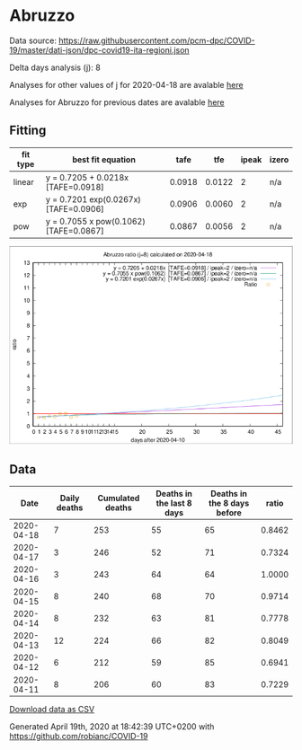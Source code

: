 # Abruzzo

Data source: https://raw.githubusercontent.com/pcm-dpc/COVID-19/master/dati-json/dpc-covid19-ita-regioni.json

Delta days analysis (j): 8

Analyses for other values of j for 2020-04-18 are avalable [here](../2020-04-18/README.md)

Analyses for Abruzzo for previous dates are avalable [here](../README.md)

## Fitting 
|fit type|best fit equation|tafe|tfe|ipeak|izero|
|-------|-----|--------|------|---|---|
|linear|y = 0.7205 + 0.0218x  [TAFE=0.0918]|0.0918|0.0122|2|n/a|
|exp|y = 0.7201 exp(0.0267x)  [TAFE=0.0906]|0.0906|0.0060|2|n/a|
|pow|y = 0.7055 x pow(0.1062)  [TAFE=0.0867]|0.0867|0.0056|2|n/a|

![Plot](COVID-19_abruzzo_j8_2020-04-18.png)

## Data
|Date|Daily deaths|Cumulated deaths|Deaths in the last 8 days|Deaths in the 8 days before|ratio|
|----|----------|-----------|-------|--------------------|-----|
|2020-04-18|7|253|55|65|0.8462|
|2020-04-17|3|246|52|71|0.7324|
|2020-04-16|3|243|64|64|1.0000|
|2020-04-15|8|240|68|70|0.9714|
|2020-04-14|8|232|63|81|0.7778|
|2020-04-13|12|224|66|82|0.8049|
|2020-04-12|6|212|59|85|0.6941|
|2020-04-11|8|206|60|83|0.7229|

[Download data as CSV](COVID-19_abruzzo_j8_2020-04-18.csv)

Generated April 19th, 2020 at 18:42:39 UTC+0200 with https://github.com/robianc/COVID-19

